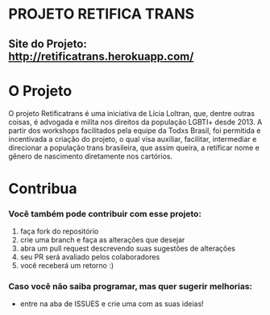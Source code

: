 # PROJETO RETIFICA TRANS

## Site do Projeto: http://retificatrans.herokuapp.com/

# O Projeto
O projeto Retificatrans é uma iniciativa de Lícia Loltran, que, dentre outras coisas, é advogada e milita nos direitos da população LGBTI+ desde 2013. A partir dos workshops facilitados pela equipe da Todxs Brasil, foi permitida e incentivada a criação do projeto, o qual visa auxiliar, facilitar, intermediar e direcionar a população trans brasileira, que assim queira, a retificar nome e gênero de nascimento diretamente nos cartórios.

# Contribua
### Você também pode contribuir com esse projeto:
1. faça fork do repositório
2. crie uma branch e faça as alterações que desejar
3. abra um pull request descrevendo suas sugestões de alterações
4. seu PR será avaliado pelos colaboradores
5. você receberá um retorno :)

### Caso você não saiba programar, mas quer sugerir melhorias: 
 - entre na aba de ISSUES e crie uma com as suas ideias!